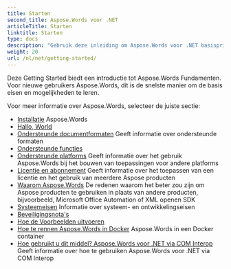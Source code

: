 ```yaml
---
title: Starten
second_title: Aspose.Words voor .NET
articleTitle: Starten
linktitle: Starten
type: docs
description: "Gebruik deze inleiding om Aspose.Words voor .NET basisprincipes om de waarde van Aspose.Words Voor uw bedrijf."
weight: 20
url: /nl/net/getting-started/
---
```


Deze Getting Started biedt een introductie tot Aspose.Words Fundamenten. Voor nieuwe gebruikers Aspose.Words, dit is de snelste manier om de basis eisen en mogelijkheden te leren.

Voor meer informatie over Aspose.Words, selecteer de juiste sectie:

- [Installatie](/words/nl/net/installation/) Aspose.Words
- [Hallo, World](/words/nl/net/hello-world/)
- [Ondersteunde documentformaten](/words/nl/net/supported-document-formats/) Geeft informatie over ondersteunde formaten
- [Ondersteunde functies](/words/nl/net/features/)
- [Ondersteunde platforms](/words/net/platforms-and-interoperability/) Geeft informatie over het gebruik Aspose.Words bij het bouwen van toepassingen voor andere platforms
- [Licentie en abonnement](/words/nl/net/licensing/) Geeft informatie over het toepassen van een licentie en het gebruik van meerdere Aspose producten
- [Waarom Aspose.Words](/words/net/aspose-words-or-other-solutions/) De redenen waarom het beter zou zijn om Aspose producten te gebruiken in plaats van andere producten, bijvoorbeeld, Microsoft Office Automation of XML openen SDK
- [Systeemeisen](/words/nl/net/system-requirements/) Informatie over systeem- en ontwikkelingseisen
- [Beveiligingsnota's](/words/nl/net/security/)
- [Hoe de Voorbeelden uitvoeren](/words/nl/net/how-to-run-the-examples/)
- [Hoe te rennen Aspose.Words in Docker](/words/nl/net/how-to-run-aspose-words-in-docker/) Aspose.Words in een Docker container
- [Hoe gebruikt u dit middel? Aspose.Words voor .NET via COM Interop](/words/nl/net/how-to-use-aspose-words-via-com-interop/) Geeft informatie over hoe te gebruiken Aspose.Words voor .NET via COM Interop

